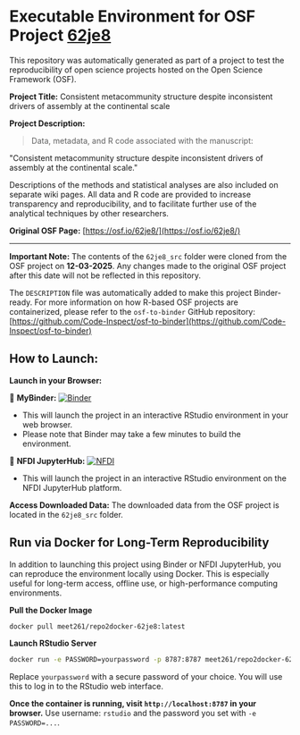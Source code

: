 # Executable Environment for OSF Project [62je8](https://osf.io/62je8/)

This repository was automatically generated as part of a project to test the reproducibility of open science projects hosted on the Open Science Framework (OSF).

**Project Title:** Consistent metacommunity structure despite inconsistent drivers of assembly at the continental scale

**Project Description:**
> Data, metadata, and R code associated with the manuscript:

"Consistent metacommunity structure despite inconsistent drivers of assembly at the continental scale."

Descriptions of the methods and statistical analyses are also included on separate wiki pages. All data and R code are provided to increase transparency and reproducibility, and to facilitate further use of the analytical techniques by other researchers. 

**Original OSF Page:** [https://osf.io/62je8/](https://osf.io/62je8/)

---

**Important Note:** The contents of the `62je8_src` folder were cloned from the OSF project on **12-03-2025**. Any changes made to the original OSF project after this date will not be reflected in this repository.

The `DESCRIPTION` file was automatically added to make this project Binder-ready. For more information on how R-based OSF projects are containerized, please refer to the `osf-to-binder` GitHub repository: [https://github.com/Code-Inspect/osf-to-binder](https://github.com/Code-Inspect/osf-to-binder)

## How to Launch:

**Launch in your Browser:**

🚀 **MyBinder:** [![Binder](https://mybinder.org/badge_logo.svg)](https://mybinder.org/v2/gh/code-inspect-binder/osf_62je8/HEAD?urlpath=rstudio)

   * This will launch the project in an interactive RStudio environment in your web browser.
   * Please note that Binder may take a few minutes to build the environment.

🚀 **NFDI JupyterHub:** [![NFDI](https://nfdi-jupyter.de/images/nfdi_badge.svg)](https://hub.nfdi-jupyter.de/r2d/gh/code-inspect-binder/osf_62je8/HEAD?urlpath=rstudio)

   * This will launch the project in an interactive RStudio environment on the NFDI JupyterHub platform.

**Access Downloaded Data:**
The downloaded data from the OSF project is located in the `62je8_src` folder.

## Run via Docker for Long-Term Reproducibility

In addition to launching this project using Binder or NFDI JupyterHub, you can reproduce the environment locally using Docker. This is especially useful for long-term access, offline use, or high-performance computing environments.

**Pull the Docker Image**

```bash
docker pull meet261/repo2docker-62je8:latest
```

**Launch RStudio Server**

```bash
docker run -e PASSWORD=yourpassword -p 8787:8787 meet261/repo2docker-62je8
```
Replace `yourpassword` with a secure password of your choice. You will use this to log in to the RStudio web interface.

**Once the container is running, visit `http://localhost:8787` in your browser.**
Use username: `rstudio` and the password you set with `-e PASSWORD=...`.
